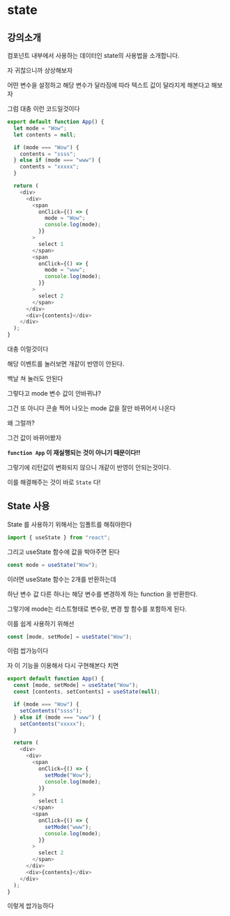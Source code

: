 # state

## 강의소개

컴포넌트 내부에서 사용하는 데이터인 state의 사용법을 소개합니다.

자 귀찮으니까 상상해보자

어떤 변수을 설정하고 해당 변수가 달라짐에 따라 텍스트 값이 달라지게 해본다고 해보자

그럼 대충 이런 코드일것이다

```js
export default function App() {
  let mode = "Wow";
  let contents = null;

  if (mode === "Wow") {
    contents = "ssss";
  } else if (mode === "www") {
    contents = "xxxxx";
  }

  return (
    <div>
      <div>
        <span
          onClick={() => {
            mode = "Wow";
            console.log(mode);
          }}
        >
          select 1
        </span>
        <span
          onClick={() => {
            mode = "www";
            console.log(mode);
          }}
        >
          select 2
        </span>
      </div>
      <div>{contents}</div>
    </div>
  );
}
```

대충 이럴것이다

해당 이벤트를 눌러보면 개같이 반영이 안된다.

백날 쳐 눌러도 안된다

그렇다고 mode 변수 값이 안바뀌냐?

그건 또 아니다 콘솔 찍어 나오는 mode 값을 잘만 바뀌어서 나온다

왜 그럴까?

그건 값이 바뀌어봤자

**`function App` 이 재실행되는 것이 아니기 때문이다!!**

그렇기에 리턴값이 변화되지 않으니 개같이 반영이 안되는것이다.

이를 해결해주는 것이 바로 `State` 다!

## State 사용

State 를 사용하기 위해서는 임폴트를 해줘야한다

```js
import { useState } from "react";
```

그리고 useState 함수에 값을 박아주면 된다

```js
const mode = useState("Wow");
```

이러면 useState 함수는 2개를 반환하는데

하난 변수 값 다른 하나는 해당 변수를 변경하게 하는 function 을 반환한다.

그렇기에 mode는 리스트형태로 변수랑, 변경 할 함수를 포함하게 된다.

이를 쉽게 사용하기 위해선

```js
const [mode, setMode] = useState("Wow");
```

이럼 쌉가능이다

자 이 기능을 이용해서 다시 구현해본다 치면

```js
export default function App() {
  const [mode, setMode] = useState("Wow");
  const [contents, setContents] = useState(null);

  if (mode === "Wow") {
    setContents("ssss");
  } else if (mode === "www") {
    setContents("xxxxx");
  }

  return (
    <div>
      <div>
        <span
          onClick={() => {
            setMode("Wow");
            console.log(mode);
          }}
        >
          select 1
        </span>
        <span
          onClick={() => {
            setMode("www");
            console.log(mode);
          }}
        >
          select 2
        </span>
      </div>
      <div>{contents}</div>
    </div>
  );
}
```

이렇게 쌉가능하다
